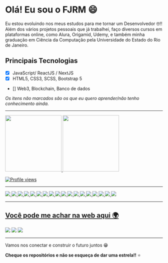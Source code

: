 # Olá! Eu sou o FJRM 😄

Eu estou evoluindo nos meus estudos para me tornar um Desenvolvedor 🤓!! Além dos vários projetos pessoais que já trabalhei, faço diversos cursos em plataformas online, como Alura, Origamid, Udemy, e também minha graduação em Ciência da Computação pela Universidade do Estado do Rio de Janeiro.

## Principais Tecnologias

- [x] JavaScript/ ReactJS / NextJS
- [x] HTML5, CSS3, SCSS, Bootstrap 5
- [] Web3, Blockchain, Banco de dados

_Os itens não marcados são os que eu quero aprender/não tenho conhecimento ainda._

---

<div>
  <a href="https://github.com/thefjrm">
  <img height="180em" src="https://github-readme-stats.vercel.app/api?username=thefjrm&show_icons=true&theme=aura&include_all_commits=true&count_private=true"/>
  <img height="180em" src="https://github-readme-stats.vercel.app/api/top-langs/?username=thefjrm&layout=compact&langs_count=7&theme=aura"/>
</div>

![Profile views](https://gpvc.arturio.dev/thefjrm)

---

<img src = "https://img.shields.io/badge/HTML-239120?style=for-the-badge&logo=html5&logoColor=white" />
<img src = "https://img.shields.io/badge/CSS-239120?&style=for-the-badge&logo=css3&logoColor=white" />
<img src = "https://img.shields.io/badge/JavaScript-F7DF1E?style=for-the-badge&logo=javascript&logoColor=black" />
<img src = "https://img.shields.io/badge/Bootstrap-563D7C?style=for-the-badge&logo=bootstrap&logoColor=white" />
<img src = "https://img.shields.io/badge/Sass-CC6699?style=for-the-badge&logo=sass&logoColor=white" />
<img src = "https://img.shields.io/badge/jQuery-0769AD?style=for-the-badge&logo=jquery&logoColor=white" />
<img src = "https://img.shields.io/badge/express.js-%23404d59.svg?style=for-the-badge&logo=express&logoColor=%2361DAFB" />
<img src = "https://img.shields.io/badge/React-20232A?style=for-the-badge&logo=react&logoColor=61DAFB" />
<img src = "https://img.shields.io/badge/Next-black?style=for-the-badge&logo=next.js&logoColor=white" />
<img src = "https://img.shields.io/badge/TypeScript-007ACC?style=for-the-badge&logo=typescript&logoColor=white" />
<img src = "https://img.shields.io/badge/git-%23F05033.svg?style=for-the-badge&logo=git&logoColor=white" />
<img src = "https://img.shields.io/badge/github-%23121011.svg?style=for-the-badge&logo=github&logoColor=white" />
<img src = "https://img.shields.io/badge/Visual%20Studio%20Code-0078d7.svg?style=for-the-badge&logo=visual-studio-code&logoColor=white" />
<img src = "https://img.shields.io/badge/netlify-%23000000.svg?style=for-the-badge&logo=netlify&logoColor=#00C7B7" />
<img src = "https://img.shields.io/badge/heroku-%23430098.svg?style=for-the-badge&logo=heroku&logoColor=white" />
<img src = "https://img.shields.io/badge/NPM-%23000000.svg?style=for-the-badge&logo=npm&logoColor=white" />
<img src = "https://img.shields.io/badge/node.js-6DA55F?style=for-the-badge&logo=node.js&logoColor=white" />
<img src = "https://img.shields.io/badge/PHP-777BB4?style=for-the-badge&logo=php&logoColor=white" />

---

## Você pode me achar na web aqui 🌍

<a href = "mailto:felipemartinsplayernet@gmail.com" target = "_blank"><img src="https://img.shields.io/badge/Gmail-D14836?style=for-the-badge&logo=gmail&logoColor=white" /></a>
<a href = "https://www.instagram.com.br/therealfjrm" target = "_blank"><img src="https://img.shields.io/badge/Instagram-E4405F?style=for-the-badge&logo=instagram&logoColor=white" /></a>
<a href = "https://www.linkedin.com/in/thefjrm/" target = "_blank"><img src="https://img.shields.io/badge/LinkedIn-0077B5?style=for-the-badge&logo=linkedin&logoColor=white" /></a>

---

Vamos nos conectar e construir o futuro juntos 😁

**Cheque os repositórios e não se esqueça de dar uma estrela!!** ⭐
